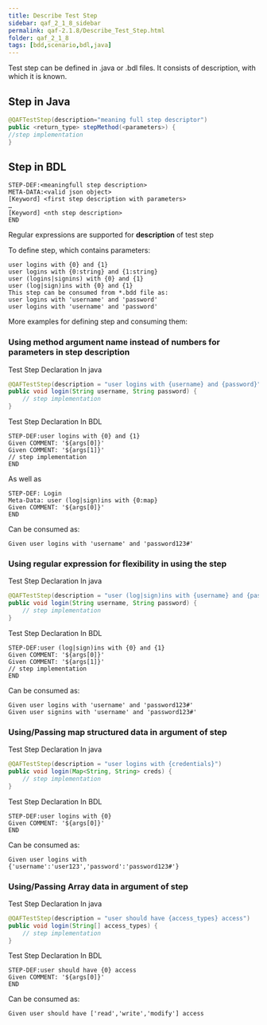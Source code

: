 ```yaml
---
title: Describe Test Step
sidebar: qaf_2_1_8_sidebar
permalink: qaf-2.1.8/Describe_Test_Step.html
folder: qaf_2_1_8
tags: [bdd,scenario,bdl,java]
---
```




Test step can be defined in .java or .bdl files. It consists of description, with which it is known.

## Step in Java

```java
@QAFTestStep(description="meaning full step descriptor")
public <return_type> stepMethod(<parameters>) {
//step implementation
}
```

## Step in BDL
```
STEP-DEF:<meaningfull step description>
META-DATA:<valid json object>
[Keyword] <first step description with parameters>
…
[Keyword] <nth step description>
END
```
  
Regular expressions are supported for <b>description</b> of test step

To define step, which contains parameters:

```
user logins with {0} and {1}
user logins with {0:string} and {1:string}
user (logins|signins) with {0} and {1}
user (log|sign)ins with {0} and {1}
This step can be consumed from *.bdd file as:
user logins with 'username' and 'password'
user logins with 'username' and 'password'
```
  
More examples for defining step and consuming them:

### Using method argument name instead of numbers for parameters in step description

Test Step Declaration In java 
 
```java
@QAFTestStep(description = "user logins with {username} and {password}")
public void login(String username, String password) {
	// step implementation
}
```

Test Step Declaration In BDL 

```
STEP-DEF:user logins with {0} and {1}
Given COMMENT: '${args[0]}'
Given COMMENT: '${args[1]}'
// step implementation
END
``` 

As well as

```
STEP-DEF: Login
Meta-Data: user (log|sign)ins with {0:map}
Given COMMENT: '${args[0]}'
END
``` 

Can be consumed as:

```cucumber
Given user logins with 'username' and 'password123#'
```

### Using regular expression for flexibility in using the step

Test Step Declaration In java 
 
```java
@QAFTestStep(description = "user (log|sign)ins with {username} and {password}")
public void login(String username, String password) {
	// step implementation
}
```

Test Step Declaration In BDL
 
```
STEP-DEF:user (log|sign)ins with {0} and {1}
Given COMMENT: '${args[0]}'
Given COMMENT: '${args[1]}'
// step implementation
END
``` 

Can be consumed as: 

```cucumber
Given user logins with 'username' and 'password123#' 
Given user signins with 'username' and 'password123#'
```

### Using/Passing map structured data in argument of step

Test Step Declaration In java
 
```java
@QAFTestStep(description = "user logins with {credentials}")
public void login(Map<String, String> creds) {
	// step implementation
}
```
Test Step Declaration In BDL
 
```
STEP-DEF:user logins with {0}
Given COMMENT: '${args[0]}'
END
```
 
Can be consumed as: 

```
Given user logins with {'username':'user123','password':'password123#'}
```

### Using/Passing Array data in argument of step

Test Step Declaration In java

```java
@QAFTestStep(description = "user should have {access_types} access")
public void login(String[] access_types) {
	// step implementation
}
```

Test Step Declaration In BDL
 
```
STEP-DEF:user should have {0} access
Given COMMENT: '${args[0]}'
END
```
 
Can be consumed as: 

```cucumber
Given user should have ['read','write','modify'] access
```
